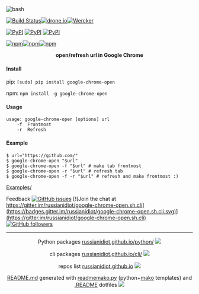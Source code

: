 ![bash](https://img.shields.io/badge/language-bash-blue.svg)

[![Build Status](https://travis-ci.org/russianidiot/google-chrome-open.sh.cli.svg?branch=master)](https://travis-ci.org/russianidiot/google-chrome-open.sh.cli)[![drone.io](https://drone.io/github.com/russianidiot/google-chrome-open.sh.cli/status.png)](https://drone.io/github.com/russianidiot/google-chrome-open.sh.cli)[![Wercker](https://img.shields.io/wercker/ci/russianidiot/google-chrome-open.sh.cli.svg)](https://app.wercker.com/#applications/57201c4f58d2b35867095a26/)

[![PyPI](https://img.shields.io/pypi/v/google-chrome-open.svg)](https://pypi.python.org/pypi/google-chrome-open)
[![PyPI](https://img.shields.io/pypi/dm/google-chrome-open.svg)](https://pypi.python.org/pypi/google-chrome-open)
[![PyPI](https://img.shields.io/pypi/dd/google-chrome-open.svg)](https://pypi.python.org/pypi/google-chrome-open)

[![npm](https://img.shields.io/npm/v/google-chrome-open.svg)](https://www.npmjs.com/package/google-chrome-open)[![npm](https://img.shields.io/npm/dm/google-chrome-open.svg)](https://www.npmjs.com/package/google-chrome-open)[![npm](https://img.shields.io/npm/dt/google-chrome-open.svg)](https://www.npmjs.com/package/google-chrome-open)

<p align="center">
    <b>open/refresh url in Google Chrome</b>
</p>

#### Install

pip: 
`[sudo] pip install google-chrome-open`

npm: 
`npm install -g google-chrome-open`

#### Usage

```shell
usage: google-chrome-open [options] url
	-f  Frontmost
	-r  Refresh
```

#### Example

```shell
$ url="https://github.com/"
$ google-chrome-open "$url"
$ google-chrome-open -f "$url" # make tab frontmost
$ google-chrome-open -r "$url" # refresh tab
$ google-chrome-open -f -r "$url" # refresh and make frontmost :)
```

[Examples/](https://github.com/russianidiot/google-chrome-open.sh.cli/tree/master/Examples)

Feedback
[![GitHub issues](https://img.shields.io/github/issues/russianidiot/google-chrome-open.sh.cli.svg)](https://github.com/russianidiot/google-chrome-open.sh.cli/issues)
[![Join the chat at https://gitter.im/russianidiot/google-chrome-open.sh.cli](https://badges.gitter.im/russianidiot/google-chrome-open.sh.cli.svg)](https://gitter.im/russianidiot/google-chrome-open.sh.cli)
[![GitHub followers](https://img.shields.io/github/followers/russianidiot.svg?style=social&label=Follow)](https://github.com/russianidiot)

* * *

<p align="center">
	Python packages <a href="http://russianidiot.github.io/python/">russianidiot.github.io/python/</a>
	<img src="http://russianidiot.github.io/images/python/16.png" />
</p>
<p align="center">
	cli packages <a href="http://russianidiot.github.io/python/">russianidiot.github.io/cli/</a>
<img src="http://russianidiot.github.io/images/cli/16.png" />
</p>

<p align="center">
	repos list <a href="http://russianidiot.github.io/">russianidiot.github.io</a> <img src="http://russianidiot.github.io/images/star/16.png" />
</p>

<p align="center">
	<a href="https://raw.githubusercontent.com/russianidiot/google-chrome-open.sh.cli/master/README.md">README.md</a> generated with <a href="https://github.com/russianidiot/readme-mako.py">readmemako.py</a> (python+<a href="http://www.makotemplates.org/">mako</a> templates) and <a href="https://github.com/russianidiot-dotfiles/.README">.README</a> dotfiles 
<img src="http://russianidiot.github.io/images/book/16.png">
</p>
